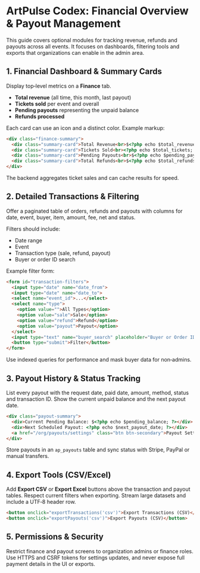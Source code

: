 # ArtPulse Codex: Financial Overview & Payout Management

This guide covers optional modules for tracking revenue, refunds and payouts across all events. It focuses on dashboards, filtering tools and exports that organizations can enable in the admin area.

## 1. Financial Dashboard & Summary Cards

Display top‑level metrics on a **Finance** tab.

- **Total revenue** (all time, this month, last payout)
- **Tickets sold** per event and overall
- **Pending payouts** representing the unpaid balance
- **Refunds processed**

Each card can use an icon and a distinct color. Example markup:

```html
<div class="finance-summary">
  <div class="summary-card">Total Revenue<br>$<?php echo $total_revenue; ?></div>
  <div class="summary-card">Tickets Sold<br><?php echo $total_tickets; ?></div>
  <div class="summary-card">Pending Payouts<br>$<?php echo $pending_payouts; ?></div>
  <div class="summary-card">Total Refunds<br>$<?php echo $total_refunds; ?></div>
</div>
```

The backend aggregates ticket sales and can cache results for speed.

## 2. Detailed Transactions & Filtering

Offer a paginated table of orders, refunds and payouts with columns for date, event, buyer, item, amount, fee, net and status.

Filters should include:

- Date range
- Event
- Transaction type (sale, refund, payout)
- Buyer or order ID search

Example filter form:

```html
<form id="transaction-filters">
  <input type="date" name="date_from">
  <input type="date" name="date_to">
  <select name="event_id">...</select>
  <select name="type">
    <option value="">All Types</option>
    <option value="sale">Sale</option>
    <option value="refund">Refund</option>
    <option value="payout">Payout</option>
  </select>
  <input type="text" name="buyer_search" placeholder="Buyer or Order ID">
  <button type="submit">Filter</button>
</form>
```

Use indexed queries for performance and mask buyer data for non‑admins.

## 3. Payout History & Status Tracking

List every payout with the request date, paid date, amount, method, status and transaction ID. Show the current unpaid balance and the next payout date.

```html
<div class="payout-summary">
  <div>Current Pending Balance: $<?php echo $pending_balance; ?></div>
  <div>Next Scheduled Payout: <?php echo $next_payout_date; ?></div>
  <a href="/org/payouts/settings" class="btn btn-secondary">Payout Settings</a>
</div>
```

Store payouts in an `ap_payouts` table and sync status with Stripe, PayPal or manual transfers.

## 4. Export Tools (CSV/Excel)

Add **Export CSV** or **Export Excel** buttons above the transaction and payout tables. Respect current filters when exporting. Stream large datasets and include a UTF‑8 header row.

```html
<button onclick="exportTransactions('csv')">Export Transactions (CSV)</button>
<button onclick="exportPayouts('csv')">Export Payouts (CSV)</button>
```

## 5. Permissions & Security

Restrict finance and payout screens to organization admins or finance roles. Use HTTPS and CSRF tokens for settings updates, and never expose full payment details in the UI or exports.
